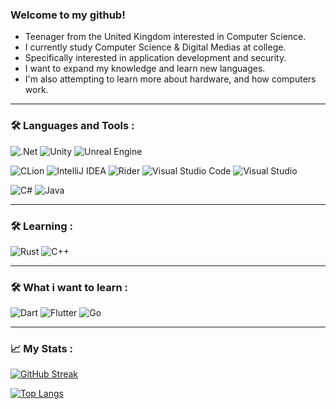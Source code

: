 ### Welcome to my github!

- Teenager from the United Kingdom interested in Computer Science.
- I currently study Computer Science & Digital Medias at college.
- Specifically interested in application development and security.
- I want to expand my knowledge and learn new languages.
- I'm also attempting to learn more about hardware, and how computers work.


---

### :hammer_and_wrench: Languages and Tools :
<div>

  ![.Net](https://img.shields.io/badge/.NET-5C2D91?style=for-the-badge&logo=.net&logoColor=white)
  ![Unity](https://img.shields.io/badge/unity-%23000000.svg?style=for-the-badge&logo=unity&logoColor=white)
  ![Unreal Engine](https://img.shields.io/badge/unrealengine-%23313131.svg?style=for-the-badge&logo=unrealengine&logoColor=white)

  ![CLion](https://img.shields.io/badge/CLion-black?style=for-the-badge&logo=clion&logoColor=white)
  ![IntelliJ IDEA](https://img.shields.io/badge/IntelliJIDEA-000000.svg?style=for-the-badge&logo=intellij-idea&logoColor=white)
  ![Rider](https://img.shields.io/badge/Rider-000000.svg?style=for-the-badge&logo=Rider&logoColor=white&color=black&labelColor=crimson)
  ![Visual Studio Code](https://img.shields.io/badge/Visual%20Studio%20Code-0078d7.svg?style=for-the-badge&logo=visual-studio-code&logoColor=white)
  ![Visual Studio](https://img.shields.io/badge/Visual%20Studio-5C2D91.svg?style=for-the-badge&logo=visual-studio&logoColor=white)
  
  ![C#](https://img.shields.io/badge/c%23-%23239120.svg?style=for-the-badge&logo=c-sharp&logoColor=white)
  ![Java](https://img.shields.io/badge/java-%23ED8B00.svg?style=for-the-badge&logo=java&logoColor=white)

</div>

---

### :hammer_and_wrench: Learning :
<div>

  ![Rust](https://img.shields.io/badge/rust-%23000000.svg?style=for-the-badge&logo=rust&logoColor=white)
  ![C++](https://img.shields.io/badge/c++-%2300599C.svg?style=for-the-badge&logo=c%2B%2B&logoColor=white)

</div>

---

### :hammer_and_wrench: What i want to learn :
<div>

  ![Dart](https://img.shields.io/badge/dart-%230175C2.svg?style=for-the-badge&logo=dart&logoColor=white)
  ![Flutter](https://img.shields.io/badge/Flutter-%2302569B.svg?style=for-the-badge&logo=Flutter&logoColor=white)
  ![Go](https://img.shields.io/badge/go-%2300ADD8.svg?style=for-the-badge&logo=go&logoColor=white)

</div>

---

### 📈 My Stats :

[![GitHub Streak](https://github-readme-streak-stats.herokuapp.com?user=c1tiz3n&theme=tokyonight&hide_border=true)](https://git.io/streak-stats)

[![Top Langs](https://github-readme-stats.vercel.app/api/top-langs/?username=c1tiz3n&theme=dark&layout=compact&count_private=true)](https://github.com/c1tiz3n)</br>
